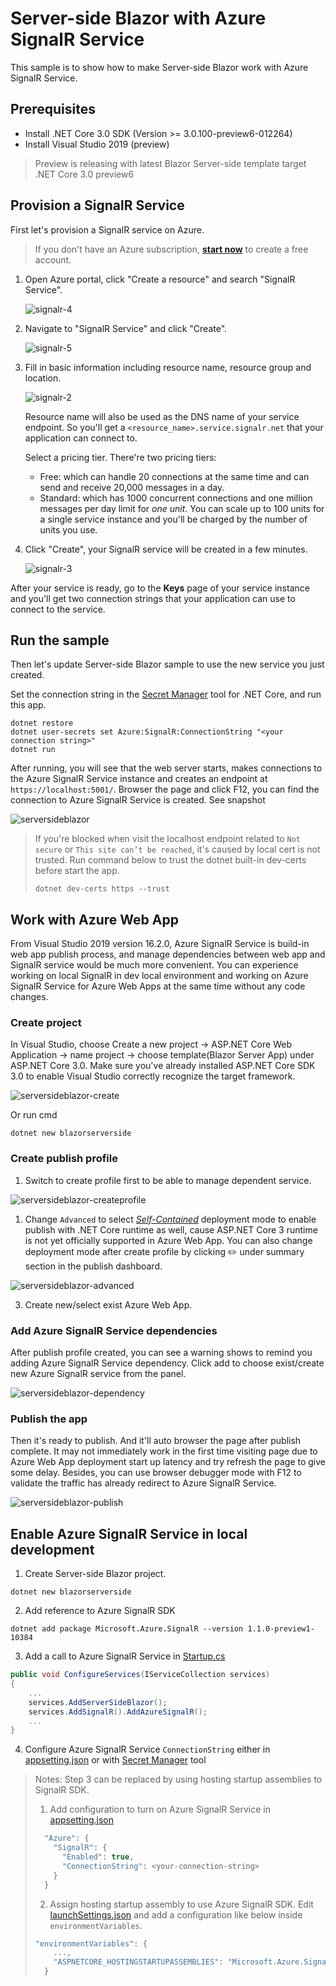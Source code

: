 # Server-side Blazor with Azure SignalR Service

This sample is to show how to make Server-side Blazor work with Azure SignalR Service.

## Prerequisites
* Install .NET Core 3.0 SDK (Version >= 3.0.100-preview6-012264)
* Install Visual Studio 2019 (preview)
> Preview is releasing with latest Blazor Server-side template target .NET Core 3.0 preview6

## Provision a SignalR Service

First let's provision a SignalR service on Azure. 
> If you don't have an Azure subscription, **[start now](https://azure.microsoft.com/en-us/free/)** to create a free account.

1. Open Azure portal, click "Create a resource" and search "SignalR Service".

   ![signalr-4](../../docs/images/signalr-4.png)

2. Navigate to "SignalR Service" and click "Create".
   
   ![signalr-5](../../docs/images/signalr-5.png)

3. Fill in basic information including resource name, resource group and location.

   ![signalr-2](../../docs/images/signalr-2.png)

   Resource name will also be used as the DNS name of your service endpoint. So you'll get a `<resource_name>.service.signalr.net` that your application can connect to.

   Select a pricing tier. There're two pricing tiers:
   
   * Free: which can handle 20 connections at the same time and can send and receive 20,000 messages in a day.
   * Standard: which has 1000 concurrent connections and one million messages per day limit for *one unit*. You can scale up to 100 units for a single service instance and you'll be charged by the number of units you use.

4. Click "Create", your SignalR service will be created in a few minutes.

   ![signalr-3](../../docs/images/signalr-3.png)

After your service is ready, go to the **Keys** page of your service instance and you'll get two connection strings that your application can use to connect to the service.

## Run the sample

Then let's update Server-side Blazor sample to use the new service you just created.

Set the connection string in the [Secret Manager](https://docs.microsoft.com/en-us/aspnet/core/security/app-secrets?view=aspnetcore-2.1&tabs=visual-studio#secret-manager) tool for .NET Core, and run this app.

```
dotnet restore
dotnet user-secrets set Azure:SignalR:ConnectionString "<your connection string>"
dotnet run
```

After running, you will see that the web server starts, makes connections to the Azure SignalR Service instance and creates an endpoint at `https://localhost:5001/`. Browser the page and click F12, you can find the connection to Azure SignalR Service is created. See snapshot 

![serversideblazor](../../docs/images/serversideblazor.png)

> If you're blocked when visit the localhost endpoint related to `Not secure` or `This site can’t be reached`, it's caused by local cert is not trusted. Run command below to trust the dotnet built-in dev-certs before start the app.
> ```
> dotnet dev-certs https --trust
> ```

## Work with Azure Web App

From Visual Studio 2019 version 16.2.0, Azure SignalR Service is build-in web app publish process, and manage dependencies between web app and SignalR service would be much more convenient. You can experience working on local SignalR in dev local environment and working on Azure SignalR Service for Azure Web Apps at the same time without any code changes.

### Create project

In Visual Studio, choose Create a new project -> ASP.NET Core Web Application -> name project -> choose template(Blazor Server App) under ASP.NET Core 3.0. Make sure you've already installed ASP.NET Core SDK 3.0 to enable Visual Studio correctly recognize the target framework.

![serversideblazor-create](../../docs/images/serversideblazor-create.png)

Or run cmd
```
dotnet new blazorserverside 
```

### Create publish profile
1. Switch to create profile first to be able to manage dependent service.
   
![serversideblazor-createprofile](../../docs/images/serversideblazor-createprofile.png)

1. Change `Advanced` to select [*Self-Contained*](https://docs.microsoft.com/en-us/dotnet/core/deploying/#self-contained-deployments-scd) deployment mode to enable publish with .NET Core runtime as well, cause ASP.NET Core 3 runtime is not yet officially supported in Azure Web App. You can also change deployment mode after create profile by clicking :pencil2: under summary section in the publish dashboard.

![serversideblazor-advanced](../../docs/images/serversideblazor-advanced.png)

3. Create new/select exist Azure Web App.

### Add Azure SignalR Service dependencies

After publish profile created, you can see a warning shows to remind you adding Azure SignalR Service dependency. Click add to choose exist/create new Azure SignalR service from the panel.

![serversideblazor-dependency](../../docs/images/serversideblazor-dependency.png)

### Publish the app

Then it's ready to publish. And it'll auto browser the page after publish complete. It may not immediately work in the first time visiting page due to Azure Web App deployment start up latency and try refresh the page to give some delay. Besides, you can use browser debugger mode with F12 to validate the traffic has already redirect to Azure SignalR Service.

![serversideblazor-publish](../../docs/images/serversideblazor-publish.png)

## Enable Azure SignalR Service in local development

1. Create Server-side Blazor project.

```
dotnet new blazorserverside 
```

2. Add reference to Azure SignalR SDK
   
```
dotnet add package Microsoft.Azure.SignalR --version 1.1.0-preview1-10384
```

3. Add a call to Azure SignalR Service in [Startup.cs](Startup.cs)
   
```cs
public void ConfigureServices(IServiceCollection services)
{
    ...
    services.AddServerSideBlazor();
    services.AddSignalR().AddAzureSignalR();
    ...
}
```

4. Configure Azure SignalR Service `ConnectionString` either in [appsetting.json](appsettings.json) or with [Secret Manager](https://docs.microsoft.com/en-us/aspnet/core/security/app-secrets?view=aspnetcore-2.1&tabs=visual-studio#secret-manager) tool

> Notes: Step 3 can be replaced by using hosting startup assemblies to SignalR SDK.
> 
> 1. Add configuration to turn on Azure SignalR Service in [appsetting.json](appsettings.json)
> ```js
>   "Azure": {
>     "SignalR": {
>       "Enabled": true,
>       "ConnectionString": <your-connection-string>
>     }
>   }
> ```
> 
> 2. Assign hosting startup assembly to use Azure SignalR SDK. Edit [launchSettings.json](Properties\launchSettings.json) and add a configuration like below inside `environmentVariables`.
> ```js
> "environmentVariables": {
>     ...,
>     "ASPNETCORE_HOSTINGSTARTUPASSEMBLIES": "Microsoft.Azure.SignalR"
>   }
> ```